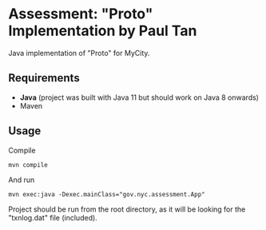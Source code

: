 # Assessment: "Proto" Implementation by Paul Tan

Java implementation of "Proto" for MyCity.

## Requirements

- **Java** (project was built with Java 11 but should work on Java 8 onwards)
- Maven

## Usage

Compile

`mvn compile`

And run

`mvn exec:java -Dexec.mainClass="gov.nyc.assessment.App"`

Project should be run from the root directory, as it will be looking for the "txnlog.dat" file (included).
